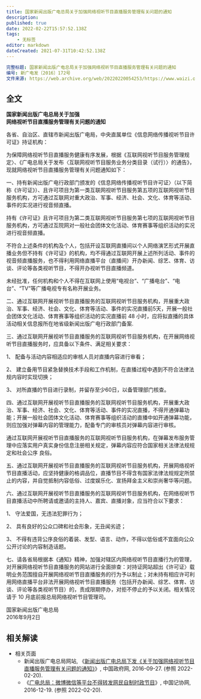 ```yaml
---
title: 国家新闻出版广电总局关于加强网络视听节目直播服务管理有关问题的通知
description: 
published: true
date: 2022-02-22T15:57:52.138Z
tags:
    - 无标签
editor: markdown
dateCreated: 2021-07-31T10:42:52.138Z
---
```


```YAML
完整标题: 国家新闻出版广电总局关于加强网络视听节目直播服务管理有关问题的通知
编号: 新广电发〔2016〕172号
文件来源: https://web.archive.org/web/20220220054253/https://www.waizi.org.cn/doc/66063.html
```

## 全文

**国家新闻出版广电总局关于加强**<br>
**网络视听节目直播服务管理有关问题的通知**

各省、自治区、直辖市新闻出版广电局，中央直属单位《信息网络传播视听节目许可证》持证机构：

为保障网络视听节目直播服务健康有序发展，根据《互联网视听节目服务管理规定〉、《广电总局关于发布〈互联网视听节目服务业务分类目录（试行）〉的通告》，现就网络视听节目直播服务管理有关问题通知如下：

一、持有新闻出版广电行政部门颁发的《信息网络传播视听节目许可证〉（以下简称《许可证》）、且许可项目为第一类互联网视听节目服务第五项的互联网视听节目服务机构，方可通过互联网对重大政治、军事、经济、社会、文化、体育等活动、事件的实况进行视音频直播。

持有《许可证》且许可项目为第二类互联网视听节目服务第七项的互联网视听节目服务机构，方可通过互院网对一般社会团体文化活动、体育赛事等组织活动的实况进行视音频直播。

不符合上述条件的机构及个人，包括开设互联网直播间以个人网络演艺形式开展直播业务但不持有《许可证》的机构，均不得通过互联网开展上述所列活动、事件的视音频直播服务，也不得利用网络直播平台（直播间）开办新闻、综艺、体育、访谈、评论等各类视听节目，不得开办视听节目直播频道。

未经批准，任何机构和个人不得在互联网上使用“电视台”、“广播电台”、“电台”、“TV”等广播电视专有名称开展业务。

二、通过互联网开展视听节目直播服务的互联网视听节目服务机构，开展重大政治、军事、经济、社会、文化、体育等活动、事件的实况直播前5天，开展一般社会团体文化活动、体育赛事等组织活动的实况直播前 48 小时，应将拟直播的具体活动相关信息报所在地省级新闻出版广电行政部门备案.

三、通过互联网开展视听节目直播服务的互联网视听节目服务机构，在开展网络视听节目直播服务时，应具备以下条件、满足相关要求：

1、	配备与活动内容相适应的审核人员对直播内容进行审看；

2、	建立备用节目紧急替换技术手段和工作机制，在直播过程中遇到不符合法律法规内容时实现切换；

3、	对所直播的节目进行录制，并留存至少60日，以备管理部门核查。

四、通过互联网开展视听节目直播服务的互联网视听节目服务机构，开展重大政治、军事、经济、社会、文化、体育等活动、事件的实况直播，不得开通弹幕功能；开展一般社会团体文化活动、体育赛事等组织活动的直播中如开通弹幕功能，则应加强对弹幕内容的管理能力，配备专门的审核员对弹幕内容进行审核。

通过互联网开展视听节目直播服务的互联网视听节目服务机构，在弹幕发布服务管理中应落实用户真实身份信息注册相关规定，弹幕内容应符合国家相关法律法规规定和社会公序  良俗。

五、通过互联网开展视听节目直播服务的互联网视听节目服务机构，开展网络视听节目直播活动，应坚持健康的格调品位，直播节目不得含有国家法律法规规定所禁止的内容，并自觉抵制内容低俗、过度娱乐化、宣扬拜金主义和崇尚奢华等问题。

六、通过互联网开展视听节目直播服务的互联网视听节目服务机构，在网络视听节目直播活动中所聘请或邀请的主持人、嘉宾、直播对象，应当符合以下要求：

1、	守法爱国，无违法犯罪行为；

2、	具有良好的公众口碑和社会形象，无丑闻劣迹；

3、	不得有违背公序良俗的着装、发型、语言、动作，不得以低俗或不宜面向公众公开讨论的内容制造话题。

七、请各省局根据本《通知》精神，加强对辖区内网络视听节目直播行为的管理，对开展网络视听节目直播服务的网站进行全面排查：对持证网站超出《许可证〉载明业务范围擅自开展网络视听节目直播服务的行为予以制止；对未持有相应许可利用网络直播平台非法开展网络视听节目直播服务（包括开办新闻、综艺、体育、访谈、评论等各类视听节目）的，责成限期停办，对拒不停止的予以关闭。相关情况请于 10 月底前报总局网络视听节目管理司。

国家新闻出版广电总局<br>
2016年9月2日

## 相关解读

+ 相关页面
    + 新闻出版广电总局网站, 《[新闻出版广电总局下发《关于加强网络视听节目直播服务管理有关问题的通知》](https://web.archive.org/web/20160928155837/http://www.gov.cn/xinwen/2016-09/27/content_5112297.htm)》, 中国政府网, 2016-09-27. (参照 2022-02-20).
    + 《[广电总局：微博微信等平台不得转发网民自制时政节目](https://web.archive.org/web/20210720031027/http://www.xinhuanet.com/zgjx/2016-12/19/c_135915887_2.htm)》, 中国记协网, 2016-12-19. (参照 2022-02-20).
